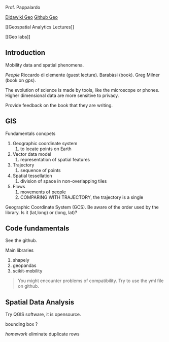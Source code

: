 Prof. Pappalardo

[Didawiki Geo](http://didawiki.di.unipi.it/doku.php/geospatialanalytics/gsa/start)
[Github Geo](https://github.com/jonpappalord/geospatial_analytics)

[[Geospatial Analytics Lectures]]

[[Geo labs]]
## Introduction
Mobility data and spatial phenomena.

*People*
Riccardo di clemente (guest lecture).
Barabàsi (book).
Greg Milner (book on gps).

The evolution of science is made by tools, like the microscope or phones.
Higher dimensional data are more sensitive to privacy.

Provide feedback on the book that they are writing.

## GIS

Fundamentals concpets
1. Geographic coordinate system
	1. to locate points on Earth
2. Vector data model
	1. representation of spatial features
3. Trajectory
	1. sequence of points
4. Spatial tessellation
	1. division of space in non-overlapping tiles
5. Flows
	1. movements of people
	2. COMPARING WITH TRAJECTORY, the trajectory is a single 

Geographic Coordinate System (GCS).
Be aware of the order used by the library.
Is it (lat,long) or (long, lat)?


## Code fundamentals
See the github.

Main libraries
1. shapely
2. geopandas
3. scikit-mobility

> You might encounter problems of compatibility. Try to use the yml file on github.

## Spatial Data Analysis

Try QGIS software, it is opensource.



bounding box ?

*homework*
eliminate duplicate rows




